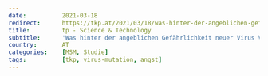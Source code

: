 ```yaml
---
date:          2021-03-18
redirect:      https://tkp.at/2021/03/18/was-hinter-der-angeblichen-gefaehrlichkeit-neuer-virus-varianten-steckt/
title:         tp - Science & Technology
subtitle:      'Was hinter der angeblichen Gefährlichkeit neuer Virus Varianten steckt'
country:       AT
categories:    [MSM, Studie]
tags:          [tkp, virus-mutation, angst]
---
```

